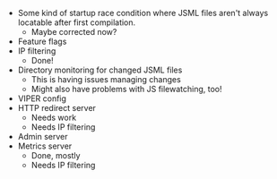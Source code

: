 
- Some kind of startup race condition where JSML files aren't always locatable after first compilation.
  - Maybe corrected now?
- Feature flags
- IP filtering
  - Done!
- Directory monitoring for changed JSML files
  - This is having issues managing changes
  - Might also have problems with JS filewatching, too!
- VIPER config
- HTTP redirect server
  - Needs work
  - Needs IP filtering
- Admin server
- Metrics server
  - Done, mostly
  - Needs IP filtering